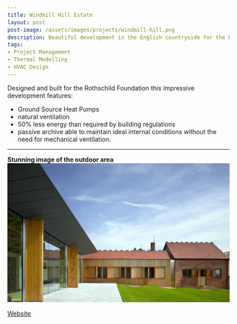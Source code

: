 ```yaml
---
title: Windmill Hill Estate
layout: post
post-image: /assets/images/projects/windmill-hill.png
description: Beautiful development in the English countryside for the Rothschild foundation. 
tags:
- Project Management
- Thermal Modelling
- HVAC Design
---
```


Designed and built for the Rothschild Foundation this impressive development features:
* Ground Source Heat Pumps
* natural ventilation
* 50% less energy than required by building regulations
* passive archive able to maintain ideal internal conditions without the need for mechanical ventilation.

---

**Stunning image of the outdoor area**<br>
![The outdoors](/assets/images/projects/windmill-hill-outdoor.png)


[Website](https://waddesdon.org.uk/your-visit/grounds/windmill-hill/)
